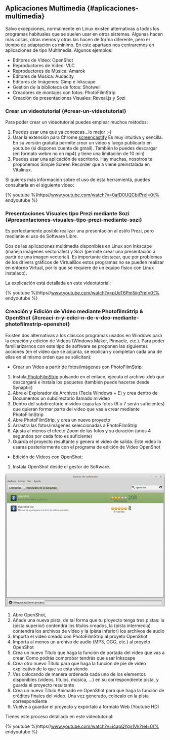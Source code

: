 ## Aplicaciones Multimedia {#aplicaciones-multimedia}

Salvo excepciones, normalmente en Linux existen alternativas a todos los programas habituales que se suelen usar en otros sistemas. Algunas hacen más cosas, otras menos y otras las hacen de forma diferente, pero el tiempo de adaptación es mínimo. En este apartado nos centraremos en aplicaciones de tipo Multimedia. Algunos ejemplos:

*   Editores de Vídeo: OpenShot
*   Reproductores de Vídeo: VLC
*   Reproductores de Música: Amarok
*   Editores de Música: Audacity
*   Editores de Imágenes: Gimp e Inkscape
*   Gestión de la biblioteca de fotos: Shotwell
*   Creadores de montajes con fotos: PhotoFilmStrip
*   Creación de presentaciones Visuales: Reveal.js y Sozi

### Crear un videotutorial {#crear-un-videotutorial}

Para poder crear un videotutorial puedes emplear muchos métodos:

1.  Puedes usar una que ya conozcas...lo mejor ;-)
2.  Usar la extensión para Chrome [screencastify](https://www.google.com/url?q=https://chrome.google.com/webstore/detail/screencastify-screen-vide/mmeijimgabbpbgpdklnllpncmdofkcpn&sa=D&ust=1509364089249000&usg=AFQjCNE-1SCPwYULFEMcMxUxd6cLJ2mhJg) Es muy intuitiva y sencilla. En su versión gratuita permite crear un video y luego publicarlo en youtube (si dispones cuenta de gmail). También lo puedes descargar (en formato webm no en mp4) y tiene una limitación de 10 min)
3.  Puedes usar una aplicación de escritorio. Hay muchas, nosotros te proponemos Simple Screen Recorder que a viene preinstalada en Vitalinux.

Si quieres más información sobre el uso de ésta herramienta, puedes consultarla en el siguiente vídeo: 


{% youtube %}https//www.youtube.com/watch?v=0afD0UQCbiI?rel=0{% endyoutube %}

### Presentaciones Visuales tipo Prezi mediante Sozi {#presentaciones-visuales-tipo-prezi-mediante-sozi}

Es perfectamente posible realizar una presentación al estilo Prezi, pero mediante el uso de Software Libre.

Dos de las aplicaciones multimedia disponibles en Linux son Inkscape (maneja imágenes vectoriales) y Sozi (permite crear una presentación a partir de una imagen vectorial). Es importante destacar, que por problemas de los drivers gráficos de VirtualBox estos programas no se pueden realizar en entorno Virtual, por lo que se requiere de un equipo físico con Linux instalado).

La explicación está detallada en este videotutorial: 


{% youtube %}https//www.youtube.com/watch?v=pUeT6Pm5iig?rel=0{% endyoutube %}

### Creación y Edición de Vídeo mediante PhotofilmStrip &amp; OpenShot {#creaci-n-y-edici-n-de-v-deo-mediante-photofilmstrip-openshot}

Existen dos alternativas a los clásicos programas usados en Windows para la creación y edición de Vídeos (Windows Maker, Pinnacle, etc.). Para poder familiarizarnos con este tipo de software se proponen las siguientes acciones (en el vídeo que se adjunta, se explican y completan cada una de ellas en el mismo orden que se solicitan):

*   Crear un Vídeo a partir de fotos/imágenes con PhotoFilmStrip:

1.  Instala[ PhotoFilmStrip](https://www.google.com/url?q=https://sourceforge.net/projects/photostoryx/files/photofilmstrip/3.0.2/photofilmstrip_3.0.2-1_all.deb/download&sa=D&ust=1509364089252000&usg=AFQjCNH4l5ZhVjpqM_Au7kOIBDxK7_mTcA) pulsando en el enlace, ejecuta el archivo .deb que descargará e instala los paquetes (también puede hacerse desde Synaptic)
2.  Abre el Explorador de Archivos (Tecla Windows + E) y crea dentro de Documentos un subdirectorio llamado mivideo 
3.  Dentro del subdirectorio mivideo copia las fotos (6 o 7 serán suficientes) que quieran formar parte del vídeo que vas a crear mediante PhotoFilmStrip
4.  Abre PhotoFilmStrip, y crea un nuevo proyecto
5.  Arrastra las fotos/imágenes seleccionadas a PhotoFilmStrip
6.  Ajusta al menos el efecto Zoom de las fotos y su duración (unos 4 segundos por cada foto es suficiente)
7.  Guarda el proyecto resultante y genera el vídeo de salida. Este vídeo lo usaras posteriormente con el programa de edición de Vídeo OpenShot

*   Edición de Vídeos con OpenShot:

1.  Instala OpenShot desde el gestor de Software.

![](/images/image4.png)

1.  Abre OpenShot,
2.  Añade una nueva pista, de tal forma que tu proyecto tenga tres pistas: la (pista superior) contendrá los títulos creados, la (pista intermedia) contendrá los archivos de vídeo y la (pista inferior) los archivos de audio
3.  Importa el vídeo creado con PhotoFilmStrip al proyeto OpenShot
4.  Importa al menos un archivo de audio (MP3, OGG, etc.) al proyeto OpenShot
5.  Crea un nuevo Título que haga la función de portada del vídeo que vas a crear. Como podrás comprobar tendrás que usar Inkscape
6.  Crea otro nuevo Título para que haga la función de pie de vídeo explicativo de lo que se esta viendo
7.  Ves colocando de manera ordenada cada uno de los elementos disponibles (vídeos, títulos, música, ...) en su correspondiente pista, y guarda el proyecto resultante
8.  Crea un nuevo Título Animado en OpenShot para que haga la función de créditos finales del vídeo. Una vez generado, colócalo en la pista correspondiente
9.  Vuelve a guardar el proyecto y expórtalo a formato Web (Youtube HD)

Tienes este proceso detallado en este videotutorial:  


{% youtube %}https//www.youtube.com/watch?v=i4apQYgv1Vk?rel=0{% endyoutube %}
